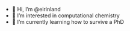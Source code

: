 - 👋 Hi, I’m @eirinland
- 👀 I’m interested in computational chemistry
- 🌱 I’m currently learning how to survive a PhD

<!---
eirinland/eirinland is a ✨ special ✨ repository because its `README.md` (this file) appears on your GitHub profile.
You can click the Preview link to take a look at your changes.
--->
